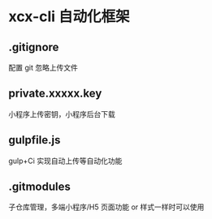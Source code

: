 # xcx-cli 自动化框架

## .gitignore

配置 git 忽略上传文件

## private.xxxxx.key

小程序上传密钥，小程序后台下载

## gulpfile.js

gulp+Ci 实现自动上传等自动化功能

## .gitmodules

子仓库管理，多端小程序/H5 页面功能 or 样式一样时可以使用
